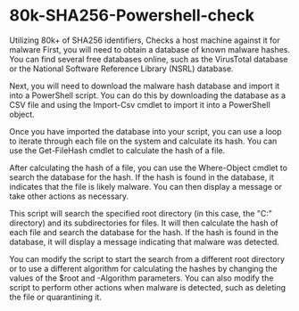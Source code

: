 # 80k-SHA256-Powershell-check
Utilizing 80k+ of SHA256 identifiers, Checks a host machine against it for malware
First, you will need to obtain a database of known malware hashes. You can find several free databases online, such as the VirusTotal database or the National Software Reference Library (NSRL) database.

Next, you will need to download the malware hash database and import it into a PowerShell script. You can do this by downloading the database as a CSV file and using the Import-Csv cmdlet to import it into a PowerShell object.

Once you have imported the database into your script, you can use a loop to iterate through each file on the system and calculate its hash. You can use the Get-FileHash cmdlet to calculate the hash of a file.

After calculating the hash of a file, you can use the Where-Object cmdlet to search the database for the hash. If the hash is found in the database, it indicates that the file is likely malware. You can then display a message or take other actions as necessary.

This script will search the specified root directory (in this case, the "C:" directory) and its subdirectories for files. It will then calculate the hash of each file and search the database for the hash. If the hash is found in the database, it will display a message indicating that malware was detected.

You can modify the script to start the search from a different root directory or to use a different algorithm for calculating the hashes by changing the values of the $root and -Algorithm parameters. You can also modify the script to perform other actions when malware is detected, such as deleting the file or quarantining it.
